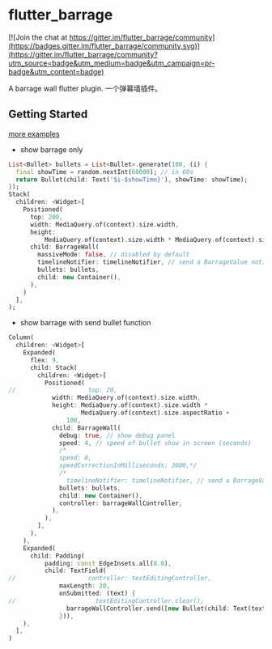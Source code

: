 # flutter_barrage

[![Join the chat at https://gitter.im/flutter_barrage/community](https://badges.gitter.im/flutter_barrage/community.svg)](https://gitter.im/flutter_barrage/community?utm_source=badge&utm_medium=badge&utm_campaign=pr-badge&utm_content=badge)

A barrage wall flutter plugin.
一个弹幕墙插件。

## Getting Started

[more examples](https://github.com/danielwii/flutter_barrage/tree/master/example)

* show barrage only

```dart
List<Bullet> bullets = List<Bullet>.generate(100, (i) {
  final showTime = random.nextInt(60000); // in 60s
  return Bullet(child: Text('$i-$showTime}'), showTime: showTime);
});
Stack(
  children: <Widget>[
    Positioned(
      top: 200,
      width: MediaQuery.of(context).size.width,
      height:
          MediaQuery.of(context).size.width * MediaQuery.of(context).size.aspectRatio + 200,
      child: BarrageWall(
        massiveMode: false, // disabled by default
        timelineNotifier: timelineNotifier, // send a BarrageValue notifier let bullet fires using your own timeline
        bullets: bullets,
        child: new Container(),
      ),
    )
  ],
);
```

* show barrage with send bullet function

```dart
Column(
  children: <Widget>[
    Expanded(
      flex: 9,
      child: Stack(
        children: <Widget>[
          Positioned(
//                    top: 20,
            width: MediaQuery.of(context).size.width,
            height: MediaQuery.of(context).size.width *
                    MediaQuery.of(context).size.aspectRatio +
                100,
            child: BarrageWall(
              debug: true, // show debug panel
              speed: 4, // speed of bullet show in screen (seconds)
              /*
              speed: 8,
              speedCorrectionInMilliseconds: 3000,*/
              /*
                timelineNotifier: timelineNotifier, // send a BarrageValue notifier let bullet fires using your own timeline*/
              bullets: bullets,
              child: new Container(),
              controller: barrageWallController,
            ),
          ),
        ],
      ),
    ),
    Expanded(
      child: Padding(
          padding: const EdgeInsets.all(8.0),
          child: TextField(
//                    controller: textEditingController,
              maxLength: 20,
              onSubmitted: (text) {
//                      textEditingController.clear();
                barrageWallController.send([new Bullet(child: Text(text))]);
              })),
    ),
  ],
)
```
